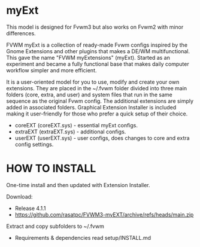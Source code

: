 # myExt
This model is designed for Fvwm3 but also works on Fvwm2 with minor differences.

FVWM myExt is a collection of ready-made Fvwm configs inspired by the Gnome Extensions and other plugins that makes a DE/WM multifunctional. This gave the name "FVWM myExtensions" (myExt). Started as an experiment and became a fully functional base that makes daily computer workflow simpler and more efficient.

It is a user-oriented model for you to use, modify and create your own extensions. They are placed in the ~/.fvwm folder divided into three main folders (core, extra, and user) and system files that run in the same sequence as the original Fvwm config. The additional extensions are simply added in associated folders. Graphical Extension Installer is included making it user-friendly for those who prefer a quick setup of their choice.

* coreEXT  (coreEXT.sys)	- essential myExt configs.
* extraEXT (extraEXT.sys)	- additional configs.
* userEXT  (userEXT.sys)	- user configs, does changes to core and extra config settings.

# HOW TO INSTALL
One-time install and then updated with Extension Installer.

Download:
* Release 4.1.1
* https://github.com/rasatpc/FVWM3-myEXT/archive/refs/heads/main.zip

Extract and copy subfolders to ~/.fvwm

* Requirements & dependencies read setup/INSTALL.md
